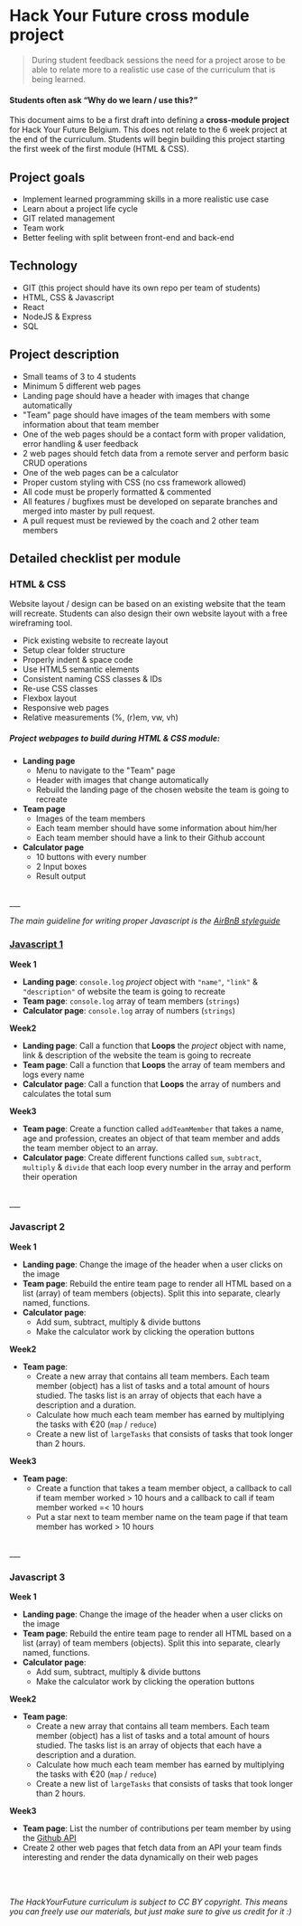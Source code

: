 # Hack Your Future cross module project

> During student feedback sessions the need for a project arose to be able to relate more to a realistic use case of the curriculum that is being learned.
 
#### Students often ask “Why do we learn / use this?”

This document aims to be a first draft into defining a **cross-module project** for Hack Your Future Belgium. This does not relate to the 6 week project at the end of the curriculum. Students will begin building this project starting the first week of the first module (HTML & CSS).


## Project goals


* Implement learned programming skills in a more realistic use case
* Learn about a project life cycle
* GIT related management
* Team work
* Better feeling with split between front-end and back-end

## Technology

* GIT (this project should have its own repo per team of students)
* HTML, CSS & Javascript
* React
* NodeJS & Express
* SQL


## Project description

* Small teams of 3 to 4 students
* Minimum 5 different web pages
* Landing page should have a header with images that change automatically
* "Team" page should have images of the team members with some information about that team member
* One of the web pages should be a contact form with proper validation, error handling & user feedback
* 2 web pages should fetch data from a remote server and perform basic CRUD operations
* One of the web pages can be a calculator
* Proper custom styling with CSS (no css framework allowed)
* All code must be properly formatted & commented
* All features / bugfixes must be developed on separate branches and merged into master by pull request.
* A pull request must be reviewed by the coach and 2 other team members

## Detailed checklist per module
### HTML & CSS

Website layout / design can be based on an existing website that the team will recreate. Students can also design their own website layout with a free wireframing tool.

* Pick existing website to recreate layout
* Setup clear folder structure
* Properly indent & space code
* Use HTML5 semantic elements
* Consistent naming CSS classes & IDs
* Re-use CSS classes
* Flexbox layout
* Responsive web pages
* Relative measurements (%, (r)em, vw, vh)

##### Project webpages to build during HTML & CSS module:

* **Landing page**
  * Menu to navigate to the "Team" page
  * Header with images that change automatically
  * Rebuild the landing page of the chosen website the team is going to recreate
* **Team page** 
  * Images of the team members 
  * Each team member should have some information about him/her
  * Each team member should have a link to their Github account
* **Calculator page**
  * 10 buttons with every number
  * 2 Input boxes
  * Result output

<br>
___
<br>

*The main guideline for writing proper Javascript is the 
[AirBnB styleguide](https://github.com/airbnb/javascript)*

### [Javascript 1](https://github.com/be-hacking-hyf/cross-module-1)

**Week 1**

* **Landing page**: `console.log` *project* object with `"name"`, `"link"` & `"description"` of website the team is going to recreate
* **Team page**: `console.log` array of team members (`strings`)
* **Calculator page**: `console.log` array of numbers (`strings`)


**Week2**

* **Landing page**: Call a function that **Loops** the *project* object with name, link & description of the website the team is going to recreate
* **Team page**: Call a function that **Loops** the array of team members and logs every name
* **Calculator page**: Call a function that **Loops** the array of numbers and calculates the total sum

**Week3**

* **Team page**: Create a function called `addTeamMember` that takes a name, age and profession, creates an object of that team member and adds the team member object to an array.
* **Calculator page**: Create different functions called `sum`, `subtract`, `multiply` & `divide` that each loop every number in the array and perform their operation


<br>
___
<br>

### Javascript 2

**Week 1**

* **Landing page**: Change the image of the header when a user clicks on the image
* **Team page**: Rebuild the entire team page to render all HTML based on a list (array) of team members (objects). Split this into separate, clearly named, functions.
* **Calculator page**: 
  * Add sum, subtract, multiply & divide buttons
  * Make the calculator work by clicking the operation buttons

**Week2**

* **Team page**: 
  * Create a new array that contains all team members. Each team member (object) has a list of tasks and a total amount of hours studied. The tasks list is an array of objects that each have a description and a duration.
  * Calculate how much each team member has earned by multiplying the tasks with €20 (`map` / `reduce`)
  * Create a new list of `largeTasks` that consists of tasks that took longer than 2 hours.

**Week3**

* **Team page**: 
  * Create a function that takes a team member object, a callback to call if team member worked > 10 hours and a callback to call if team member worked =< 10 hours
  * Put a star next to team member name on the team page if that team member has worked > 10 hours

<br>
___
<br>

### Javascript 3

**Week 1**

* **Landing page**: Change the image of the header when a user clicks on the image
* **Team page**: Rebuild the entire team page to render all HTML based on a list (array) of team members (objects). Split this into separate, clearly named, functions.
* **Calculator page**: 
  * Add sum, subtract, multiply & divide buttons
  * Make the calculator work by clicking the operation buttons

**Week2**

* **Team page**: 
  * Create a new array that contains all team members. Each team member (object) has a list of tasks and a total amount of hours studied. The tasks list is an array of objects that each have a description and a duration.
  * Calculate how much each team member has earned by multiplying the tasks with €20 (`map` / `reduce`)
  * Create a new list of `largeTasks` that consists of tasks that took longer than 2 hours.

**Week3**

* **Team page**: List the number of contributions per team member by using the [Github API](https://developer.github.com/v3/guides/getting-started/)
* Create 2 other web pages that fetch data from an API your team finds interesting and render the data dynamically on their web pages

<br><br>

*The HackYourFuture curriculum is subject to CC BY copyright. This means you can freely use our materials, but just make sure to give us credit for it :)*
